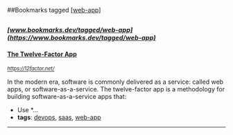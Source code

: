 ##Bookmarks tagged [[web-app]](https://www.bookmarks.dev?q=[web-app])

_<sup><sup>[www.bookmarks.dev/tagged/web-app](https://www.bookmarks.dev/tagged/web-app)</sup></sup>_
---
#### [The Twelve-Factor App ](https://12factor.net/)
_<sup>https://12factor.net/</sup>_

In the modern era, software is commonly delivered as a service: called web apps, or software-as-a-service. The twelve-factor app is a methodology for building software-as-a-service apps that:

* Use *...
* **tags**: [devops](../tagged/devops.md), [saas](../tagged/saas.md), [web-app](../tagged/web-app.md)
---
